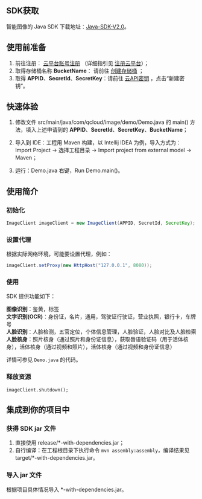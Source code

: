 ## SDK获取
智能图像的 Java SDK 下载地址：[Java-SDK-V2.0](https://github.com/tencentyun/image-java-sdk-v2.0)。

## 使用前准备​		
  1. 前往注册： [云平台账号注册](http://tce.fsphere.cn/register) （详细指引见 [注册云平台](http://tce.fsphere.cn/document/product/378/9603)）；
  2. 取得存储桶名称 **BucketName**： 请前往 [创建存储桶](http://tce.fsphere.cn/document/product/460/10637) ；
  3. 取得 **APPID**、**SecretId**、**SecretKey**：请前往 [云API密钥](http://console.tce.fsphere.cn/cam/capi) ，点击“新建密钥”。

## 快速体验
1. 修改文件 src/main/java/com/qcloud/image/demo/Demo.java 的 main() 方法，填入上述申请到的 **APPID**、**SecretId**、**SecretKey**、**BucketName**；

2. 导入到 IDE：工程用 Maven 构建，以 Intellij IDEA 为例，导入方式为：Import Project -> 选择工程目录 -> 
  Import project from external model -> Maven；

3. 运行：Demo.java 右键，Run Demo.main()。

## 使用简介
### 初始化

```java
ImageClient imageClient = new ImageClient(APPID, SecretId, SecretKey);
```

### 设置代理
根据实际网络环境，可能要设置代理，例如：

```java
imageClient.setProxy(new HttpHost("127.0.0.1", 8080));
```

### 使用
SDK 提供功能如下：

**图像识别**：鉴黄，标签  
**文字识别(OCR)**：身份证，名片，通用，驾驶证行驶证，营业执照，银行卡，车牌号  
**人脸识别**：人脸检测，五官定位，个体信息管理，人脸验证，人脸对比及人脸检索  
**人脸核身**：照片核身（通过照片和身份证信息），获取唇语验证码（用于活体核身），活体核身（通过视频和照片），活体核身（通过视频和身份证信息）

详情可参见 `Demo.java` 的代码。

### 释放资源
`imageClient.shutdown();`

## 集成到你的项目中
### 获得 SDK jar 文件
1. 直接使用 release/*-with-dependencies.jar；
2. 自行编译：在工程根目录下执行命令 `mvn assembly:assembly`，编译结果见 target/*-with-dependencies.jar。

### 导入 jar 文件
根据项目具体情况导入 *-with-dependencies.jar。
